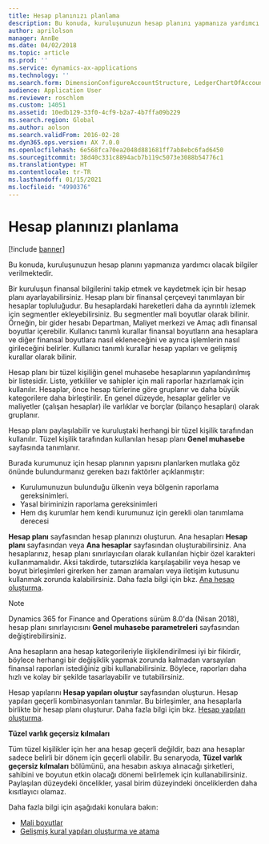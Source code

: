 ```yaml
---
title: Hesap planınızı planlama
description: Bu konuda, kuruluşunuzun hesap planını yapmanıza yardımcı olacak bilgiler verilmektedir.
author: aprilolson
manager: AnnBe
ms.date: 04/02/2018
ms.topic: article
ms.prod: ''
ms.service: dynamics-ax-applications
ms.technology: ''
ms.search.form: DimensionConfigureAccountStructure, LedgerChartOfAccounts
audience: Application User
ms.reviewer: roschlom
ms.custom: 14051
ms.assetid: 10edb129-33f0-4cf9-b2a7-4b7ffa09b229
ms.search.region: Global
ms.author: aolson
ms.search.validFrom: 2016-02-28
ms.dyn365.ops.version: AX 7.0.0
ms.openlocfilehash: 6e568fca70ea2048d881681ff7ab8ebc6fad6450
ms.sourcegitcommit: 38d40c331c8894acb7b119c5073e3088b54776c1
ms.translationtype: HT
ms.contentlocale: tr-TR
ms.lasthandoff: 01/15/2021
ms.locfileid: "4990376"
---
```

# <a name="plan-your-chart-of-accounts"></a>Hesap planınızı planlama

[!include [banner](../includes/banner.md)]

Bu konuda, kuruluşunuzun hesap planını yapmanıza yardımcı olacak bilgiler verilmektedir.

Bir kuruluşun finansal bilgilerini takip etmek ve kaydetmek için bir hesap planı ayarlayabilirsiniz. Hesap planı bir finansal çerçeveyi tanımlayan bir hesaplar topluluğudur. Bu hesaplardaki hareketleri daha da ayrıntılı izlemek için segmentler ekleyebilirsiniz. Bu segmentler mali boyutlar olarak bilinir. Örneğin, bir gider hesabı Departman, Maliyet merkezi ve Amaç adlı finansal boyutlar içerebilir. Kullanıcı tanımlı kurallar finansal boyutların ana hesaplara ve diğer finansal boyutlara nasıl ekleneceğini ve ayrıca işlemlerin nasıl girileceğini belirler. Kullanıcı tanımlı kurallar hesap yapıları ve gelişmiş kurallar olarak bilinir.

Hesap planı bir tüzel kişiliğin genel muhasebe hesaplarının yapılandırılmış bir listesidir. Liste, yetkililer ve sahipler için mali raporlar hazırlamak için kullanılır. Hesaplar, önce hesap türlerine göre gruplanır ve daha büyük kategorilere daha birleştirilir. En genel düzeyde, hesaplar gelirler ve maliyetler (çalışan hesaplar) ile varlıklar ve borçlar (bilanço hesapları) olarak gruplanır.

Hesap planı paylaşılabilir ve kuruluştaki herhangi bir tüzel kişilik tarafından kullanılır. Tüzel kişilik tarafından kullanılan hesap planı **Genel muhasebe** sayfasında tanımlanır.

Burada kurumunuz için hesap planının yapısını planlarken mutlaka göz önünde bulundurmanız gereken bazı faktörler açıklanmıştır:

- Kurulumunuzun bulunduğu ülkenin veya bölgenin raporlama gereksinimleri.
- Yasal biriminizin raporlama gereksinimleri
- Hem dış kurumlar hem kendi kurumunuz için gerekli olan tanımlama derecesi

**Hesap planı** sayfasından hesap planınızı oluşturun. Ana hesapları **Hesap planı** sayfasından veya **Ana hesaplar** sayfasından oluşturabilirsiniz. Ana hesaplarınız, hesap planı sınırlayıcıları olarak kullanılan hiçbir özel karakteri kullanmamalıdır. Aksi takdirde, tutarsızlıkla karşılaşabilir veya hesap ve boyut birleşimleri girerken her zaman aramaları veya iletişim kutusunu kullanmak zorunda kalabilirsiniz. Daha fazla bilgi için bkz. [Ana hesap oluşturma](tasks/create-main-account.md).

> [!NOTE]
> Dynamics 365 for Finance and Operations sürüm 8.0'da (Nisan 2018), hesap planı sınırlayıcısını **Genel muhasebe parametreleri** sayfasından değiştirebilirsiniz.

Ana hesapların ana hesap kategorileriyle ilişkilendirilmesi iyi bir fikirdir, böylece herhangi bir değişiklik yapmak zorunda kalmadan varsayılan finansal raporları istediğiniz gibi kullanabilirsiniz. Böylece, raporları daha hızlı ve kolay bir şekilde tasarlayabilir ve tutabilirsiniz.

Hesap yapılarını **Hesap yapıları oluştur** sayfasından oluşturun. Hesap yapıları geçerli kombinasyonları tanımlar. Bu birleşimler, ana hesaplarla birlikte bir hesap planı oluşturur. Daha fazla bilgi için bkz. [Hesap yapıları oluşturma](tasks/create-account-structures.md).

**Tüzel varlık geçersiz kılmaları**

Tüm tüzel kişilikler için her ana hesap geçerli değildir, bazı ana hesaplar sadece belirli bir dönem için geçerli olabilir. Bu senaryoda, **Tüzel varlık geçersiz kılmaları** bölümünü, ana hesabın askıya alınacağı şirketleri, sahibini ve boyutun etkin olacağı dönemi belirlemek için kullanabilirsiniz. Paylaşılan düzeydeki öncelikler, yasal birim düzeyindeki önceliklerden daha kısıtlayıcı olamaz.

Daha fazla bilgi için aşağıdaki konulara bakın:

- [Mali boyutlar](financial-dimensions.md)
- [Gelişmiş kural yapıları oluşturma ve atama](tasks/create-assign-advanced-rule-structures.md)
